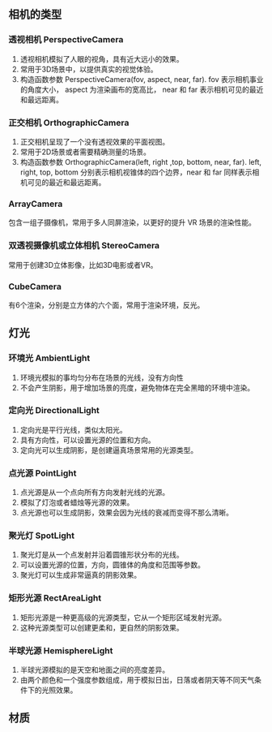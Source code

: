 
## 相机的类型
### 透视相机 PerspectiveCamera
1. 透视相机模拟了人眼的视角，具有近大远小的效果。
2. 常用于3D场景中，以提供真实的视觉体验。
3. 构造函数参数 PerspectiveCamera(fov, aspect, near, far). fov 表示相机事业的角度大小， aspect 为渲染画布的宽高比， near 和 far 表示相机可见的最近和最远距离。

### 正交相机 OrthographicCamera
1. 正交相机呈现了一个没有透视效果的平面视图。
2. 常用于2D场景或者需要精确测量的场景。
3. 构造函数参数 OrthographicCamera(left, right ,top, bottom, near, far). left, right, top, bottom 分别表示相机视锥体的四个边界，near 和 far 同样表示相机可见的最近和最远距离。

### ArrayCamera
包含一组子摄像机，常用于多人同屏渲染，以更好的提升 VR 场景的渲染性能。

### 双透视摄像机或立体相机 StereoCamera
常用于创建3D立体影像，比如3D电影或者VR。

### CubeCamera
有6个渲染，分别是立方体的六个面，常用于渲染环境，反光。


## 灯光
### 环境光 AmbientLight
1. 环境光模拟的事均匀分布在场景的光线，没有方向性
2. 不会产生阴影，用于增加场景的亮度，避免物体在完全黑暗的环境中渲染。

### 定向光 DirectionalLight
1. 定向光是平行光线，类似太阳光。
2. 具有方向性，可以设置光源的位置和方向。
3. 定向光可以生成阴影，是创建逼真场景常用的光源类型。

### 点光源 PointLight
1. 点光源是从一个点向所有方向发射光线的光源。
2. 模拟了灯泡或者蜡烛等光源的效果。
3. 点光源也可以生成阴影，效果会因为光线的衰减而变得不那么清晰。

### 聚光灯 SpotLight
1. 聚光灯是从一个点发射并沿着圆锥形状分布的光线。
2. 可以设置光源的位置，方向，圆锥体的角度和范围等参数。
3. 聚光灯可以生成非常逼真的阴影效果。

### 矩形光源 RectAreaLight
1. 矩形光源是一种更高级的光源类型，它从一个矩形区域发射光源。
2. 这种光源类型可以创建更柔和，更自然的阴影效果。

### 半球光源 HemisphereLight
1. 半球光源模拟的是天空和地面之间的亮度差异。
2. 由两个颜色和一个强度参数组成，用于模拟日出，日落或者阴天等不同天气条件下的光照效果。


## 材质